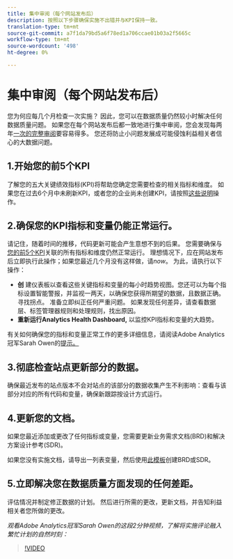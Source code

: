 ```yaml
---
title: 集中审阅（每个网站发布后）
description: 按照以下步骤确保实施不出错并与KPI保持一致。
translation-type: tm+mt
source-git-commit: a7f1da79bd5a6f78ed1a706ccae01b03a2f5665c
workflow-type: tm+mt
source-wordcount: '498'
ht-degree: 0%

---
```



# 集中审阅（每个网站发布后）

您为何应每几个月检查一次实施？ 因此，您可以在数据质量仍然较小时解决任何数据质量问题。 如果您在每个网站发布后都一致地进行集中审阅，您会发现每两年[一次的完整审阅](/help/implement/review/full-review.md)要容易得多。 您还将防止小问题发展成可能侵蚀利益相关者信心的大数据问题。

## 1.开始您的前5个KPI

了解您的五大关键绩效指标(KPI)将帮助您确定您需要检查的相关指标和维度。 如果您在过去6个月中未刷新KPI，或者您的企业尚未创建KPI，请按照[这些说明](/help/implement/review/define-kpis.md)操作。

## 2.确保您的KPI指标和变量仍能正常运行。

请记住，随着时间的推移，代码更新可能会产生意想不到的后果。 您需要确保与[您的前5个KPI](/help/implement/review/define-kpis.md)关联的所有指标和维度仍然正常运行。 理想情况下，应在网站发布后立即执行此操作；如果您最近几个月没有这样做，请&#x200B;*now*。 为此，请执行以下操作：

* **创** 建仪表板以查看这些关键指标和变量的每小时趋势视图。您还可以为每个指标设置智能警报，并监视一两天，以确保您获得所期望的数据，且数据正确。寻找拐点。 准备立即纠正任何严重问题。 如果发现任何差异，请查看数据层、标签管理器规则和处理规则，找出原因。
* **重新运行Analytics Health Dashboard,** 以监控KPI指标和变量的大趋势。

有关如何确保您的指标和变量正常工作的更多详细信息，请阅读Adobe Analytics冠军Sarah Owen的[提示。](https://experienceleaguecommunities.adobe.com/t5/adobe-analytics-discussions/my-five-best-tips-for-keeping-adobe-analytics-humming/td-p/388608)

## 3.彻底检查站点更新部分的数据。

确保最近发布的站点版本不会对站点的该部分的数据收集产生不利影响：查看与该部分对应的所有代码和变量，确保新跟踪按设计方式运行。

## 4.更新您的文档。

如果您最近添加或更改了任何指标或变量，您需要更新业务需求文档(BRD)和解决方案设计参考(SDR)。

如果您没有实施文档，请导出一列表变量，然后使用[此模板](https://experienceleague.adobe.com/docs/analytics-learn/tutorials/implementation/implementation-basics/creating-a-business-requirements-document.html?lang=en#implementation)创建BRD或SDR。

## 5.立即解决您在数据质量方面发现的任何差距。

评估情况并制定修正数据的计划。 然后进行所需的更改，更新文档，并告知利益相关者您所做的更改。

*观看Adobe Analytics冠军Sarah Owen的这段2分钟视频，了解将实施评论融入繁忙计划的自然时刻：*

>[!VIDEO](https://video.tv.adobe.com/v/328340/?quality=12&learn=on)
